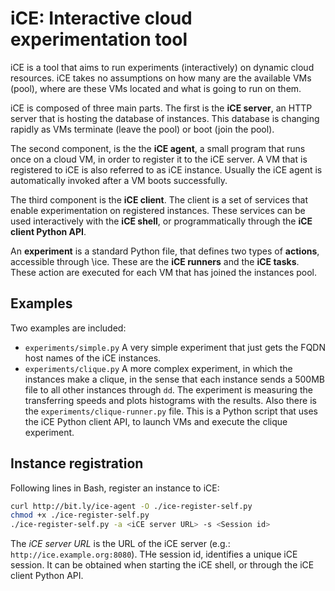 # iCE: Interactive cloud experimentation tool

iCE is a tool that aims to run experiments (interactively) on dynamic cloud
resources. iCE takes no assumptions on how many are the available VMs (pool),
where are these VMs located and what is going to run on them.

iCE is composed of three main parts. The first is the **iCE server**,
an HTTP server that is hosting the database of instances. This database is
changing rapidly as VMs terminate (leave the pool) or boot (join the pool).

The second component, is the the **iCE agent**, a small program that
runs once on a cloud VM, in order to register it to the iCE server. A VM
that is registered to iCE is also referred to as iCE instance. Usually the
iCE agent is automatically invoked after a VM boots successfully.

The third component is the **iCE client**. The client is a set of
services that enable experimentation on registered instances. These services
can be used interactively with the **iCE shell**, or programmatically
through the **iCE client Python API**.

An **experiment** is a standard Python file, that defines two types of
**actions**, accessible through \ice. These are the **iCE runners**
and  the **iCE tasks**. These action are executed for each VM that has
joined the instances pool.

## Examples

Two examples are included:

* `experiments/simple.py` A very simple experiment that just gets the FQDN host
    names of the iCE instances.
* `experiments/clique.py` A more complex experiment, in which the instances
    make a clique, in the sense that each instance sends a 500MB file to all
    other instances through `dd`. The experiment is measuring the transferring
    speeds and plots histograms with the results. Also there is the
    `experiments/clique-runner.py` file. This is a Python script that uses the
    iCE Python client API, to launch VMs and execute the clique experiment.

## Instance registration

Following lines in Bash, register an instance to iCE:

```bash
curl http://bit.ly/ice-agent -O ./ice-register-self.py
chmod +x ./ice-register-self.py
./ice-register-self.py -a <iCE server URL> -s <Session id>
```

The *iCE server URL* is the URL of the iCE server (e.g.:
`http://ice.example.org:8080`). THe session id, identifies a unique iCE
session. It can be obtained when starting the iCE shell, or through the
iCE client Python API.
